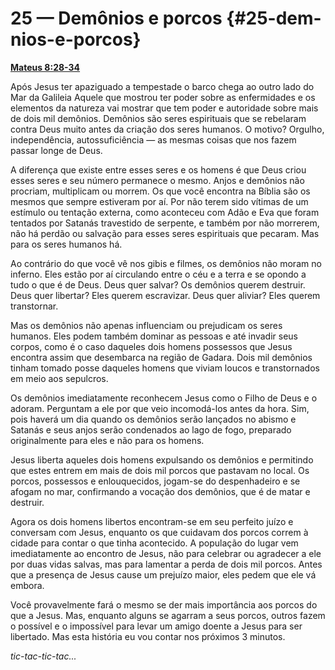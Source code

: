 # 25 — Demônios e porcos {#25-dem-nios-e-porcos}

[**Mateus 8:28-34**](http://bibliaonline.com.br/acf/mt/8/28-34)

Após Jesus ter apaziguado a tempestade o barco chega ao outro lado do Mar da Galileia Aquele que mostrou ter poder sobre as enfermidades e os elementos da natureza vai mostrar que tem poder e autoridade sobre mais de dois mil demônios. Demônios são seres espirituais que se rebelaram contra Deus muito antes da criação dos seres humanos. O motivo? Orgulho, independência, autossuficiência — as mesmas coisas que nos fazem passar longe de Deus.

A diferença que existe entre esses seres e os homens é que Deus criou esses seres e seu número permanece o mesmo. Anjos e demônios não procriam, multiplicam ou morrem. Os que você encontra na Bíblia são os mesmos que sempre estiveram por aí. Por não terem sido vítimas de um estímulo ou tentação externa, como aconteceu com Adão e Eva que foram tentados por Satanás travestido de serpente, e também por não morrerem, não há perdão ou salvação para esses seres espirituais que pecaram. Mas para os seres humanos há.

Ao contrário do que você vê nos gibis e filmes, os demônios não moram no inferno. Eles estão por aí circulando entre o céu e a terra e se opondo a tudo o que é de Deus. Deus quer salvar? Os demônios querem destruir. Deus quer libertar? Eles querem escravizar. Deus quer aliviar? Eles querem transtornar.

Mas os demônios não apenas influenciam ou prejudicam os seres humanos. Eles podem também dominar as pessoas e até invadir seus corpos, como é o caso daqueles dois homens possessos que Jesus encontra assim que desembarca na região de Gadara. Dois mil demônios tinham tomado posse daqueles homens que viviam loucos e transtornados em meio aos sepulcros.

Os demônios imediatamente reconhecem Jesus como o Filho de Deus e o adoram. Perguntam a ele por que veio incomodá-los antes da hora. Sim, pois haverá um dia quando os demônios serão lançados no abismo e Satanás e seus anjos serão condenados ao lago de fogo, preparado originalmente para eles e não para os homens.

Jesus liberta aqueles dois homens expulsando os demônios e permitindo que estes entrem em mais de dois mil porcos que pastavam no local. Os porcos, possessos e enlouquecidos, jogam-se do despenhadeiro e se afogam no mar, confirmando a vocação dos demônios, que é de matar e destruir.

Agora os dois homens libertos encontram-se em seu perfeito juízo e conversam com Jesus, enquanto os que cuidavam dos porcos correm à cidade para contar o que tinha acontecido. A população do lugar vem imediatamente ao encontro de Jesus, não para celebrar ou agradecer a ele por duas vidas salvas, mas para lamentar a perda de dois mil porcos. Antes que a presença de Jesus cause um prejuízo maior, eles pedem que ele vá embora.

Você provavelmente fará o mesmo se der mais importância aos porcos do que a Jesus. Mas, enquanto alguns se agarram a seus porcos, outros fazem o possível e o impossível para levar um amigo doente a Jesus para ser libertado. Mas esta história eu vou contar nos próximos 3 minutos.

_tic-tac-tic-tac..._